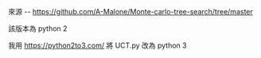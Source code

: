 來源 -- https://github.com/A-Malone/Monte-carlo-tree-search/tree/master

該版本為 python 2 

我用 https://python2to3.com/ 將 UCT.py 改為 python 3 
